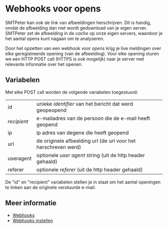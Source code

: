 # Webhooks voor opens

SMTPeter kan ook de link van afbeeldingen herschrijven. Dit is handig, omdat
de afbeelding dan niet wordt gedownload van je eigen server. SMTPeter zet de 
afbeelding in de *cache* op onze eigen servers, waardoor je het aantal opens
kunt nagaan om te analyseren. 

Door het opzetten van een webhook voor *opens* krijg je live meldingen
over elke geregistreerde opening (van de afbeelding). Voor elke opening sturen
we een HTTP POST call (HTTPS is ook mogelijk) naar je server met relevante
informatie over het openen.


## Variabelen

Met elke POST call worden de volgende variabelen toegestuurd:

<table>
    <tr>
        <td>id</td>
        <td>unieke <em>identifier</em> van het bericht dat werd geopeopend</td>
    </tr>
    <tr>
        <td><em>recipient</em></td>
        <td>e-mailadres van de persoon die de e-mail heeft geopend</td>
    </tr>
    <tr>
        <td>ip</td>
        <td>ip adres van degene die heeft geopend</td>
    </tr>
    <tr>
        <td>url</td>
        <td>de originele afbeelding url (de url <i>voor</i> het herschreven werd)</td>
    </tr>
    <tr>
        <td>useragent</td>
        <td>optionele <em>user agent</em> string (uit de http header gehaald)</td>
    </tr>
    <tr>
        <td>referer</td>
        <td>optionele <em>referer</em> (uit de http header gehaald)</td>
    </tr>
</table>

De "id" en "recipient" variabelen stellen je in staat om het aantal openingen te 
linken aan de originele verstuurde e-mail.

## Meer informatie

* [Webhooks](./webhooks)
* [Webhooks instellen](./webhook-setup)
